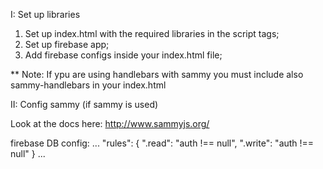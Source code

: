 I: Set up libraries
  1. Set up index.html with the required libraries in the script tags;
  2. Set up firebase app;
  3. Add firebase configs inside your index.html file;

** Note: If ypu are using handlebars with sammy you must include also sammy-handlebars in your index.html

II: Config sammy (if sammy is used)

Look at the docs here: http://www.sammyjs.org/

firebase DB config:
...
"rules": {
    ".read": "auth !== null",
    ".write": "auth !== null"
}
...
